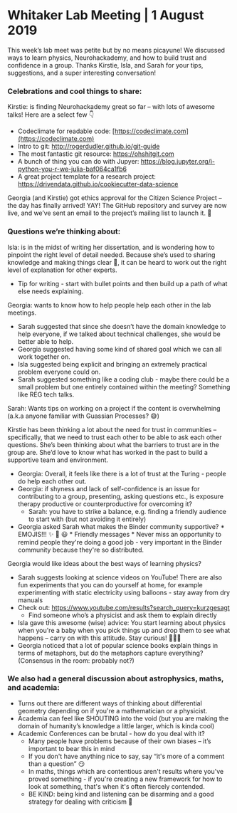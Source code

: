 # Whitaker Lab Meeting | 1 August 2019

This week’s lab meet was petite but by no means picayune! 
We discussed ways to learn physics, Neurohackademy, and how to build trust and confidence in a group. 
Thanks Kirstie, Isla, and Sarah for your tips, suggestions, and a super interesting conversation!

### Celebrations and cool things to share:

Kirstie: is finding Neurohackademy great so far – with lots of awesome talks! Here are a select few :point_down:
  * Codeclimate for readable code: [https://codeclimate.com](https://codeclimate.com)
  * Intro to git: http://rogerdudler.github.io/git-guide
  * The most fantastic git resource: https://ohshitgit.com
  * A bunch of thing you can do with Jupyer: https://blog.jupyter.org/i-python-you-r-we-julia-baf064ca1fb6
  * A great project template for a research project: https://drivendata.github.io/cookiecutter-data-science

Georgia (and Kirstie) got ethics approval for the Citizen Science Project – the day has finally arrived! YAY! 
The GitHub repository and survey are now live, and we’ve sent an email to the project’s mailing list to launch it. :rocket:

### Questions we’re thinking about: 

Isla: is in the midst of writing her dissertation, and is wondering how to pinpoint the right level of detail needed.
Because she’s used to sharing knowledge and making things clear :green_heart:, it can be heard to work out the right level     of explanation for other experts. 
  * Tip for writing - start with bullet points and then build up a path of what else needs explaining.

Georgia: wants to know how to help people help each other in the lab meetings. 
  * Sarah suggested that since she doesn’t have the domain knowledge to help everyone, if we talked about technical challenges, she would be better able to help.
  * Georgia suggested having some kind of shared goal which we can all work together on. 
  * Isla suggested being explicit and bringing an extremely practical problem everyone could on.
  * Sarah  suggested something like a coding club - maybe there could be a small problem but one entirely contained within the meeting? Something like REG tech talks. 

Sarah: Wants tips on working on a project if the content is overwhelming (a.k.a anyone familiar with Guassian Processes? :sweat_smile:)

Kirstie has been thinking a lot about the need for trust in communities – specifically, that we need to trust each other to be able to ask each other questions. 
She’s been thinking about what the barriers to trust are in the group are. She’d love to know what has worked in the past to build a supportive team and environment.
  * Georgia: Overall, it feels like there is a lot of trust at the Turing - people do help each other out.
  * Georgia: if shyness and lack of self-confidence is an issue for contributing to a group, presenting, asking questions etc., is exposure therapy productive or counterproductive for overcoming it? 
    * Sarah: you have to strike a balance, e.g. finding a friendly audience to start with (but not avoiding it entirely)
  * Georgia asked Sarah what makes the Binder community supportive?
        * EMOJIS!!! :sparkles: :sparkling_heart: :smiley:
        * Friendly messages
        * Never miss an opportunity to remind people they're doing a good job - very important in the Binder community because they're so distributed.

Georgia would like ideas about the best ways of learning physics?
  * Sarah suggests looking at science videos on YouTube! There are also fun experiments that you can do yourself at home, for example experimenting with static electricity using balloons - stay away from dry manuals
  * Check out: https://www.youtube.com/results?search_query=kurzgesagt 
	* Find someone who’s a physicist and ask them to explain directly
  * Isla gave this awesome (wise) advice: You start learning about physics when you're a baby when you pick things up and drop them to see what happens – carry on with this attitude. Stay curious! :baby::woman::older_woman:
  * Georgia noticed that a lot of popular science books explain things in terms of metaphors, but do the metaphors capture everything? (Consensus in the room: probably not?)

### We also had a general discussion about astrophysics, maths, and academia:

* Turns out there are different ways of thinking about differential geometry depending on if you're a mathematician or a physicist. 
* Academia can feel like SHOUTING into the void (but you are making the domain of humanity’s knowledge a little larger, which is kinda cool) 
* Academic Conferences can be brutal - how do you deal with it? 
  * Many people have problems because of their own biases – it’s important to bear this in mind
  * If you don't have anything nice to say, say “it's more of a comment than a question” :smirk:
  * In maths, things which are contentious aren't results where you've proved something - if you're creating a new framework for how to look at something, that's when it's often fiercely contended. 
  * BE KIND: being kind and listening can be disarming and a good strategy for dealing with criticism :revolving_hearts:
